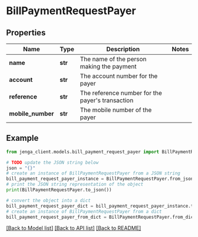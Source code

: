 # BillPaymentRequestPayer


## Properties

Name | Type | Description | Notes
------------ | ------------- | ------------- | -------------
**name** | **str** | The name of the person making the payment | 
**account** | **str** | The account number for the payer | 
**reference** | **str** | The reference number for the payer&#39;s transaction | 
**mobile_number** | **str** | The mobile number of the payer | 

## Example

```python
from jenga_client.models.bill_payment_request_payer import BillPaymentRequestPayer

# TODO update the JSON string below
json = "{}"
# create an instance of BillPaymentRequestPayer from a JSON string
bill_payment_request_payer_instance = BillPaymentRequestPayer.from_json(json)
# print the JSON string representation of the object
print(BillPaymentRequestPayer.to_json())

# convert the object into a dict
bill_payment_request_payer_dict = bill_payment_request_payer_instance.to_dict()
# create an instance of BillPaymentRequestPayer from a dict
bill_payment_request_payer_from_dict = BillPaymentRequestPayer.from_dict(bill_payment_request_payer_dict)
```
[[Back to Model list]](../README.md#documentation-for-models) [[Back to API list]](../README.md#documentation-for-api-endpoints) [[Back to README]](../README.md)


